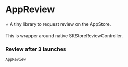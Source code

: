# AppReview

⭐️ A tiny library to request review on the AppStore.

This is wrapper around native SKStoreReviewController.

### Review after 3 launches
```swift
AppReview